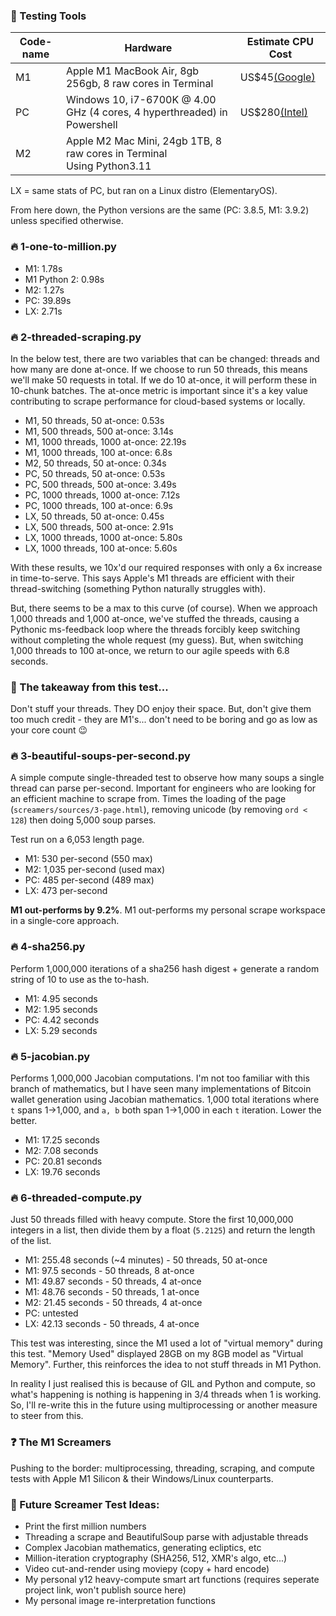 ### 🧪 Testing Tools

| Code-name | Hardware                                                                   | Estimate CPU Cost                                                                                                                   |
| --------- | -------------------------------------------------------------------------- | ----------------------------------------------------------------------------------------------------------------------------------- |
| M1        | Apple M1 MacBook Air, 8gb 256gb, 8 raw cores in Terminal                   | US$45[(Google)](https://www.google.com/search?q=estimate+cost+for+apple+m1+chip)                                                       |
| PC        | Windows 10, i7-6700K @ 4.00 GHz (4 cores, 4 hyperthreaded) in Powershell   | US$280[(Intel)](https://ark.intel.com/content/www/us/en/ark/products/88195/intel-core-i7-6700k-processor-8m-cache-up-to-4-20-ghz.html) |
| M2        | Apple M2 Mac Mini, 24gb 1TB, 8 raw cores in Terminal<br />Using Python3.11 |                                                                                                                                     |

LX = same stats of PC, but ran on a Linux distro (ElementaryOS).

From here down, the Python versions are the same (PC: 3.8.5, M1: 3.9.2) unless specified otherwise.

### 🔥 1-one-to-million.py

* M1: 1.78s
* M1 Python 2: 0.98s
* M2: 1.27s
* PC: 39.89s
* LX: 2.71s

### 🔥 2-threaded-scraping.py

In the below test, there are two variables that can be changed: threads and how many are done at-once. If we choose to run 50 threads, this means we'll make 50 requests in total. If we do 10 at-once, it will perform these in 10-chunk batches. The at-once metric is important since it's a key value contributing to scrape performance for cloud-based systems or locally.

* M1, 50 threads, 50 at-once: 0.53s
* M1, 500 threads, 500 at-once: 3.14s
* M1, 1000 threads, 1000 at-once: 22.19s
* M1, 1000 threads, 100 at-once: 6.8s
* M2, 50 threads, 50 at-once: 0.34s
* PC, 50 threads, 50 at-once: 0.53s
* PC, 500 threads, 500 at-once: 3.49s
* PC, 1000 threads, 1000 at-once: 7.12s
* PC, 1000 threads, 100 at-once: 6.9s
* LX, 50 threads, 50 at-once: 0.45s
* LX, 500 threads, 500 at-once: 2.91s
* LX, 1000 threads, 1000 at-once: 5.80s
* LX, 1000 threads, 100 at-once: 5.60s

With these results, we 10x'd our required responses with only a 6x increase in time-to-serve. This says Apple's M1 threads are efficient with their thread-switching (something Python naturally struggles with).

But, there seems to be a max to this curve (of course). When we approach 1,000 threads and 1,000 at-once, we've stuffed the threads, causing a Pythonic ms-feedback loop where the threads forcibly keep switching without completing the whole request (my guess). But, when switching 1,000 threads to 100 at-once, we return to our agile speeds with 6.8 seconds.

### 🤔 The takeaway from this test...

Don't stuff your threads. They DO enjoy their space. But, don't give them too much credit - they are M1's... don't need to be boring and go as low as your core count 😉

### 🔥 3-beautiful-soups-per-second.py

A simple compute single-threaded test to observe how many soups a single thread can parse per-second. Important for engineers who are looking for an efficient machine to scrape from. Times the loading of the page (`screamers/sources/3-page.html`), removing unicode (by removing `ord < 128`) then doing 5,000 soup parses.

Test run on a 6,053 length page.

* M1: 530 per-second (550 max)
* M2: 1,035 per-second (used max)
* PC: 485 per-second (489 max)
* LX: 473 per-second

**M1 out-performs by 9.2%**. M1 out-performs my personal scrape workspace in a single-core approach.

### 🔥 4-sha256.py

Perform 1,000,000 iterations of a sha256 hash digest + generate a random string of 10 to use as the to-hash.

* M1: 4.95 seconds
* M2: 1.95 seconds
* PC: 4.42 seconds
* LX: 5.29 seconds

### 🔥 5-jacobian.py

Performs 1,000,000 Jacobian computations. I'm not too familiar with this branch of mathematics, but I have seen many implementations of Bitcoin wallet generation using Jacobian mathematics. 1,000 total iterations where `t` spans 1->1,000, and `a, b` both span 1->1,000 in each `t` iteration. Lower the better.

* M1: 17.25 seconds
* M2: 7.08 seconds
* PC: 20.81 seconds
* LX: 19.76 seconds

### 🔥 6-threaded-compute.py

Just 50 threads filled with heavy compute. Store the first 10,000,000 integers in a list, then divide them by a float (`5.2125`) and return the length of the list.

* M1: 255.48 seconds (~4 minutes) - 50 threads, 50 at-once
* M1: 97.5 seconds - 50 threads, 8 at-once
* M1: 49.87 seconds - 50 threads, 4 at-once
* M1: 48.76 seconds - 50 threads, 1 at-once
* M2: 21.45 seconds - 50 threads, 4 at-once
* PC: untested
* LX: 42.13 seconds - 50 threads, 4 at-once

This test was interesting, since the M1 used a lot of "virtual memory" during this test. "Memory Used" displayed 28GB on my 8GB model as "Virtual Memory". Further, this reinforces the idea to not stuff threads in M1 Python.

In reality I just realised this is because of GIL and Python and compute, so what's happening is nothing is happening in 3/4 threads when 1 is working. So, I'll re-write this in the future using multiprocessing or another measure to steer from this.

### ❓ The M1 Screamers

Pushing to the border: multiprocessing, threading, scraping, and compute tests with Apple M1 Silicon & their Windows/Linux counterparts.

### 📝 Future Screamer Test Ideas:

* Print the first million numbers
* Threading a scrape and BeautifulSoup parse with adjustable threads
* Complex Jacobian mathematics, generating ecliptics, etc
* Million-iteration cryptography (SHA256, 512, XMR's algo, etc...)
* Video cut-and-render using moviepy (copy + hard encode)
* My personal y12 heavy-compute smart art functions (requires seperate project link, won't publish source here)
* My personal image re-interpretation functions
